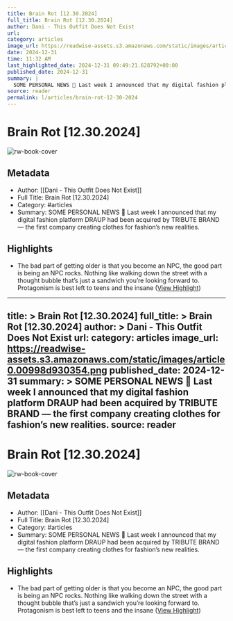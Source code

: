 ```yaml
---
title: Brain Rot [12.30.2024]
full_title: Brain Rot [12.30.2024]
author: Dani - This Outfit Does Not Exist
url: 
category: articles
image_url: https://readwise-assets.s3.amazonaws.com/static/images/article0.00998d930354.png
date: 2024-12-31
time: 11:32 AM
last_highlighted_date: 2024-12-31 09:49:21.628792+00:00
published_date: 2024-12-31
summary: |
  SOME PERSONAL NEWS 💬 Last week I announced that my digital fashion platform DRAUP had been acquired by TRIBUTE BRAND — the first company creating clothes for fashion’s new realities.
source: reader
permalink: l/articles/brain-rot-12-30-2024
---
```

# Brain Rot [12.30.2024]

![rw-book-cover](https://readwise-assets.s3.amazonaws.com/static/images/article0.00998d930354.png)

## Metadata
- Author: [[Dani - This Outfit Does Not Exist]]
- Full Title: Brain Rot [12.30.2024]
- Category: #articles
- Summary: SOME PERSONAL NEWS 💬 Last week I announced that my digital fashion platform DRAUP had been acquired by TRIBUTE BRAND — the first company creating clothes for fashion’s new realities.

## Highlights
- The bad part of getting older is that you become an NPC, the good part is being an NPC rocks. Nothing like walking down the street with a thought bubble that’s just a sandwich you’re looking forward to. Protagonism is best left to teens and the insane ([View Highlight](https://read.readwise.io/read/01jge1xcftc2nh264c0w6b7c8t))


---
title: >
  Brain Rot [12.30.2024]
full_title: >
  Brain Rot [12.30.2024]
author: >
  Dani - This Outfit Does Not Exist
url: 
category: articles
image_url: https://readwise-assets.s3.amazonaws.com/static/images/article0.00998d930354.png
published_date: 2024-12-31
summary: >
  SOME PERSONAL NEWS 💬 Last week I announced that my digital fashion platform DRAUP had been acquired by TRIBUTE BRAND — the first company creating clothes for fashion’s new realities.
source: reader
---
# Brain Rot [12.30.2024]

![rw-book-cover](https://readwise-assets.s3.amazonaws.com/static/images/article0.00998d930354.png)

## Metadata
- Author: [[Dani - This Outfit Does Not Exist]]
- Full Title: Brain Rot [12.30.2024]
- Category: #articles
- Summary: SOME PERSONAL NEWS 💬 Last week I announced that my digital fashion platform DRAUP had been acquired by TRIBUTE BRAND — the first company creating clothes for fashion’s new realities.

## Highlights
- The bad part of getting older is that you become an NPC, the good part is being an NPC rocks. Nothing like walking down the street with a thought bubble that’s just a sandwich you’re looking forward to. Protagonism is best left to teens and the insane ([View Highlight](https://read.readwise.io/read/01jge1xcftc2nh264c0w6b7c8t))



